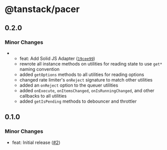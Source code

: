 # @tanstack/pacer

## 0.2.0

### Minor Changes

- - feat: Add Solid JS Adapter ([`19cee99`](https://github.com/TanStack/pacer/commit/19cee995d79bc16077c9a28fc5f6ab251d626e16))
  - rewrote all instance methods on utilities for reading state to use `get*` naming convention
  - added `getOptions` methods to all utilities for reading options
  - changed rate limiter's `onReject` signature to match other utilities
  - added an `onReject` option to the queuer utilities
  - added `onExecute`, `onItemsChanged`, `onIsRunningChanged`, and other callbacks to all utilities
  - added `getIsPending` methods to debouncer and throttler

## 0.1.0

### Minor Changes

- feat: Initial release ([#2](https://github.com/TanStack/pacer/pull/2))
